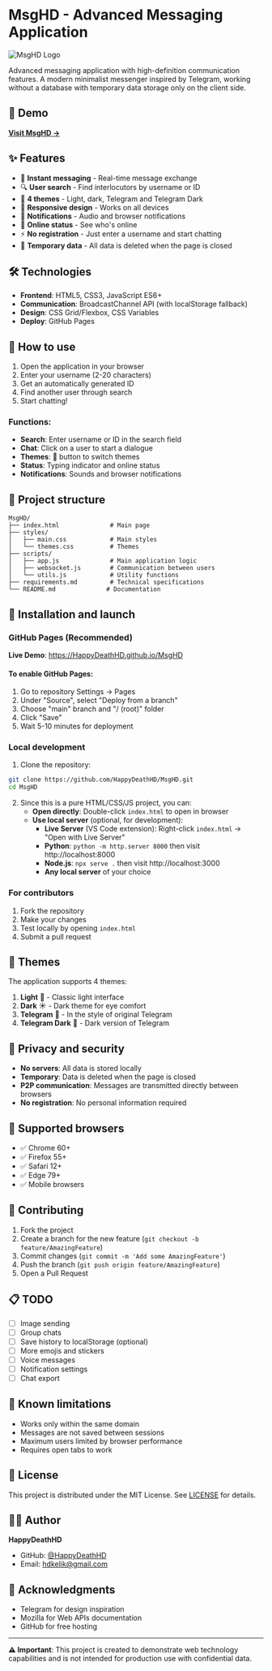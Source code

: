 # MsgHD - Advanced Messaging Application

![MsgHD Logo](https://via.placeholder.com/100x100/0088cc/ffffff?text=MsgHD)

Advanced messaging application with high-definition communication features. A modern minimalist messenger inspired by Telegram, working without a database with temporary data storage only on the client side.

## 🚀 Demo

**[Visit MsgHD →](https://HappyDeathHD.github.io/MsgHD)**

## ✨ Features

- 💬 **Instant messaging** - Real-time message exchange
- 🔍 **User search** - Find interlocutors by username or ID
- 🎨 **4 themes** - Light, dark, Telegram and Telegram Dark
- 📱 **Responsive design** - Works on all devices
- 🔔 **Notifications** - Audio and browser notifications
- 👥 **Online status** - See who's online
- ⚡ **No registration** - Just enter a username and start chatting
- 🚫 **Temporary data** - All data is deleted when the page is closed

## 🛠️ Technologies

- **Frontend**: HTML5, CSS3, JavaScript ES6+
- **Communication**: BroadcastChannel API (with localStorage fallback)
- **Design**: CSS Grid/Flexbox, CSS Variables
- **Deploy**: GitHub Pages

## 🎯 How to use

1. Open the application in your browser
2. Enter your username (2-20 characters)
3. Get an automatically generated ID
4. Find another user through search
5. Start chatting!

### Functions:

- **Search**: Enter username or ID in the search field
- **Chat**: Click on a user to start a dialogue
- **Themes**: 🌙 button to switch themes
- **Status**: Typing indicator and online status
- **Notifications**: Sounds and browser notifications

## 📁 Project structure

```
MsgHD/
├── index.html              # Main page
├── styles/
│   ├── main.css            # Main styles
│   └── themes.css          # Themes
├── scripts/
│   ├── app.js              # Main application logic
│   ├── websocket.js        # Communication between users
│   └── utils.js            # Utility functions
├── requirements.md         # Technical specifications
└── README.md              # Documentation
```

## 🔧 Installation and launch

### GitHub Pages (Recommended)

**Live Demo**: https://HappyDeathHD.github.io/MsgHD

#### To enable GitHub Pages:
1. Go to repository Settings → Pages
2. Under "Source", select "Deploy from a branch"
3. Choose "main" branch and "/ (root)" folder
4. Click "Save"
5. Wait 5-10 minutes for deployment

### Local development

1. Clone the repository:
```bash
git clone https://github.com/HappyDeathHD/MsgHD.git
cd MsgHD
```

2. Since this is a pure HTML/CSS/JS project, you can:
   - **Open directly**: Double-click `index.html` to open in browser
   - **Use local server** (optional, for development):
     - **Live Server** (VS Code extension): Right-click `index.html` → "Open with Live Server"
     - **Python**: `python -m http.server 8000` then visit http://localhost:8000
     - **Node.js**: `npx serve .` then visit http://localhost:3000
     - **Any local server** of your choice

### For contributors

1. Fork the repository
2. Make your changes
3. Test locally by opening `index.html`
4. Submit a pull request

## 🎨 Themes

The application supports 4 themes:

1. **Light** 🌙 - Classic light interface
2. **Dark** ☀️ - Dark theme for eye comfort
3. **Telegram** 🎨 - In the style of original Telegram
4. **Telegram Dark** 💫 - Dark version of Telegram

## 🔐 Privacy and security

- **No servers**: All data is stored locally
- **Temporary**: Data is deleted when the page is closed
- **P2P communication**: Messages are transmitted directly between browsers
- **No registration**: No personal information required

## 📱 Supported browsers

- ✅ Chrome 60+
- ✅ Firefox 55+
- ✅ Safari 12+
- ✅ Edge 79+
- ✅ Mobile browsers

## 🤝 Contributing

1. Fork the project
2. Create a branch for the new feature (`git checkout -b feature/AmazingFeature`)
3. Commit changes (`git commit -m 'Add some AmazingFeature'`)
4. Push the branch (`git push origin feature/AmazingFeature`)
5. Open a Pull Request

## 📋 TODO

- [ ] Image sending
- [ ] Group chats
- [ ] Save history to localStorage (optional)
- [ ] More emojis and stickers
- [ ] Voice messages
- [ ] Notification settings
- [ ] Chat export

## 🐛 Known limitations

- Works only within the same domain
- Messages are not saved between sessions
- Maximum users limited by browser performance
- Requires open tabs to work

## 📄 License

This project is distributed under the MIT License. See [LICENSE](LICENSE) for details.

## 👨‍💻 Author

**HappyDeathHD**
- GitHub: [@HappyDeathHD](https://github.com/HappyDeathHD)
- Email: hdkelik@gmail.com

## 🙏 Acknowledgments

- Telegram for design inspiration
- Mozilla for Web APIs documentation
- GitHub for free hosting

---

**⚠️ Important**: This project is created to demonstrate web technology capabilities and is not intended for production use with confidential data.

